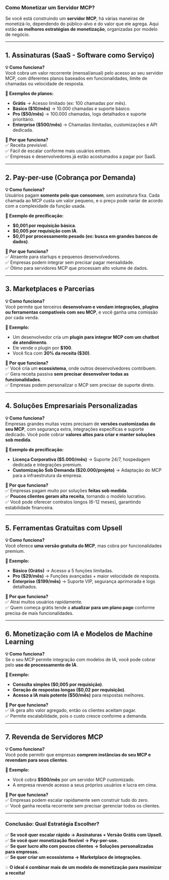 ### **Como Monetizar um Servidor MCP?**  

Se você está construindo um **servidor MCP**, há várias maneiras de monetizá-lo, dependendo do público-alvo e do valor que ele agrega. Aqui estão **as melhores estratégias de monetização**, organizadas por modelo de negócio.

---

## **1. Assinaturas (SaaS - Software como Serviço)**
**💡 Como funciona?**  
Você cobra um valor recorrente (mensal/anual) pelo acesso ao seu servidor MCP, com diferentes planos baseados em funcionalidades, limite de chamadas ou velocidade de resposta.  

**🔹 Exemplos de planos:**  
- **Grátis** → Acesso limitado (ex: 100 chamadas por mês).  
- **Básico ($10/mês)** → 10.000 chamadas e suporte básico.  
- **Pro ($50/mês)** → 100.000 chamadas, logs detalhados e suporte prioritário.  
- **Enterprise ($500/mês)** → Chamadas ilimitadas, customizações e API dedicada.  

**🚀 Por que funciona?**  
✅ Receita previsível.  
✅ Fácil de escalar conforme mais usuários entram.  
✅ Empresas e desenvolvedores já estão acostumados a pagar por SaaS.  

---

## **2. Pay-per-use (Cobrança por Demanda)**
**💡 Como funciona?**  
Usuários pagam **somente pelo que consomem**, sem assinatura fixa. Cada chamada ao MCP custa um valor pequeno, e o preço pode variar de acordo com a complexidade da função usada.  

**🔹 Exemplo de precificação:**  
- **$0,001 por requisição básica**.  
- **$0,005 por requisição com IA**.  
- **$0,01 por processamento pesado (ex: busca em grandes bancos de dados)**.  

**🚀 Por que funciona?**  
✅ Atraente para startups e pequenos desenvolvedores.  
✅ Empresas podem integrar sem precisar pagar mensalidade.  
✅ Ótimo para servidores MCP que processam alto volume de dados.  

---

## **3. Marketplaces e Parcerias**
**💡 Como funciona?**  
Você permite que terceiros **desenvolvam e vendam integrações, plugins ou ferramentas compatíveis com seu MCP**, e você ganha uma comissão por cada venda.  

**🔹 Exemplo:**  
- Um desenvolvedor cria um **plugin para integrar MCP com um chatbot de atendimento**.  
- Ele vende o plugin por **$100**.  
- Você fica com **30% da receita ($30)**.  

**🚀 Por que funciona?**  
✅ Você cria um **ecossistema**, onde outros desenvolvedores contribuem.  
✅ Gera receita passiva **sem precisar desenvolver todas as funcionalidades**.  
✅ Empresas podem personalizar o MCP sem precisar de suporte direto.  

---

## **4. Soluções Empresariais Personalizadas**
**💡 Como funciona?**  
Empresas grandes muitas vezes precisam de **versões customizadas do seu MCP**, com segurança extra, integrações específicas e suporte dedicado. Você pode cobrar **valores altos para criar e manter soluções sob medida**.  

**🔹 Exemplo de precificação:**  
- **Licença Corporativa ($5.000/mês)** → Suporte 24/7, hospedagem dedicada e integrações premium.  
- **Customização Sob Demanda ($20.000/projeto)** → Adaptação do MCP para a infraestrutura da empresa.  

**🚀 Por que funciona?**  
✅ Empresas pagam muito por soluções **feitas sob medida**.  
✅ **Poucos clientes geram alta receita**, tornando o modelo lucrativo.  
✅ Você pode oferecer contratos longos (6-12 meses), garantindo estabilidade financeira.  

---

## **5. Ferramentas Gratuitas com Upsell**
**💡 Como funciona?**  
Você oferece **uma versão gratuita do MCP**, mas cobra por funcionalidades premium.  

**🔹 Exemplo:**  
- **Básico (Grátis)** → Acesso a 5 funções limitadas.  
- **Pro ($29/mês)** → Funções avançadas + maior velocidade de resposta.  
- **Enterprise ($199/mês)** → Suporte VIP, segurança aprimorada e logs detalhados.  

**🚀 Por que funciona?**  
✅ Atrai muitos usuários rapidamente.  
✅ Quem começa grátis tende a **atualizar para um plano pago** conforme precisa de mais funcionalidades.  

---

## **6. Monetização com IA e Modelos de Machine Learning**
**💡 Como funciona?**  
Se o seu MCP permite integração com modelos de IA, você pode cobrar pelo **uso de processamento de IA**.  

**🔹 Exemplo:**  
- **Consulta simples ($0,005 por requisição)**.  
- **Geração de respostas longas ($0,02 por requisição)**.  
- **Acesso a IA mais potente ($50/mês)** para respostas melhores.  

**🚀 Por que funciona?**  
✅ IA gera alto valor agregado, então os clientes aceitam pagar.  
✅ Permite escalabilidade, pois o custo cresce conforme a demanda.  

---

## **7. Revenda de Servidores MCP**
**💡 Como funciona?**  
Você pode permitir que empresas **comprem instâncias do seu MCP e revendam para seus clientes**.  

**🔹 Exemplo:**  
- Você cobra **$500/mês** por um servidor MCP customizado.  
- A empresa revende acesso a seus próprios usuários e lucra em cima.  

**🚀 Por que funciona?**  
✅ Empresas podem escalar rapidamente sem construir tudo do zero.  
✅ Você ganha receita recorrente sem precisar gerenciar todos os clientes.  

---

### **Conclusão: Qual Estratégia Escolher?**
✅ **Se você quer escalar rápido → Assinaturas + Versão Grátis com Upsell.**  
✅ **Se você quer monetização flexível → Pay-per-use.**  
✅ **Se quer lucro alto com poucos clientes → Soluções personalizadas para empresas.**  
✅ **Se quer criar um ecossistema → Marketplace de integrações.**  

💡 **O ideal é combinar mais de um modelo de monetização para maximizar a receita!**